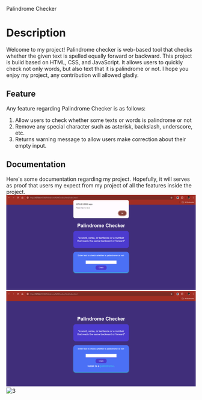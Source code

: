 Palindrome Checker

# Description

Welcome to my project! Palindrome checker is web-based tool that checks whether the given text is spelled equally forward or backward. This project is build based on HTML, CSS, and JavaScript. It allows users to quickly check not only words, but also text that it is palindrome or not. I hope you enjoy my project, any contribution will allowed gladly.

## Feature

Any feature regarding Palindrome Checker is as follows:

1. Allow users to check whether some texts or words is palindrome or not
2. Remove any special character such as asterisk, backslash, underscore, etc.
3. Returns warning message to allow users make correction about their empty input.

## Documentation

Here's some documentation regarding my project. Hopefully, it will serves as proof that users my expect from my project of all the features inside the project.
![Screenshoot](https://github.com/raaflahar/palindrome-checker/blob/master/assets/1.png?raw=true)
![2](https://github.com/raaflahar/palindrome-checker/blob/master/assets/2.png?raw=true)
![3](3.png)
